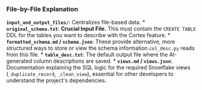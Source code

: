 ### File-by-File Explanation

 **`input_and_output_files/`**: Centralizes file-based data.
    *   **`original_schema.txt`**: **Crucial Input File.** This must contain the `CREATE TABLE` DDL for the tables you want to describe with the Cortex feature. 
    *   **`formatted_schema.md` / `schema.json`**: These provide alternative, more structured ways to store or view the schema information.`col_desc.py` reads from this file.
    *   **`table_desc.txt`**: The default output file where the AI-generated column descriptions are saved.
    *   **`views.md` / `views.json`**: Documentation explaining the SQL logic for the required Snowflake views (`_duplicate_record`, `_clean_view`), essential for other developers to understand the project's dependencies.

